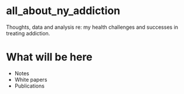 # all_about_ny_addiction
Thoughts, data and analysis re: my health challenges and successes in treating addiction.

# What will be here
-  Notes
-  White papers
-  Publications